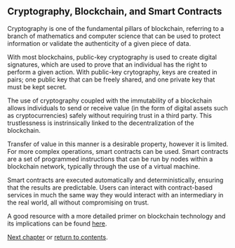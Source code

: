 ## Cryptography, Blockchain, and Smart Contracts

Cryptography is one of the fundamental pillars of blockchain, referring to a branch of mathematics and computer science that can be used to protect information or validate the authenticity of a given piece of data.

With most blockchains, public-key cryptography is used to create digital signatures, which are used to prove that an individual has the right to perform a given action. With public-key crytography, keys are created in pairs; one public key that can be freely shared, and one private key that must be kept secret.

The use of cryptography coupled with the immutability of a blockchain allows individuals to send or receive value (in the form of digital assets such as cryptocurrencies) safely without requiring trust in a third party. This trustlessness is instrinsically linked to the decentralization of the blockchain.

Transfer of value in this manner is a desirable property, however it is limited. For more complex operations, smart contracts can be used. Smart contracts are a set of programmed instructions that can be run by nodes within a blockchain network, typically through the use of a virtual machine.

Smart contracts are executed automatically and deterministically, ensuring that the results are predictable. Users can interact with contract-based services in much the same way they would interact with an intermediary in the real world, all without compromising on trust.

A good resource with a more detailed primer on blockchain technology and its implications can be found [here](https://www2.deloitte.com/insights/us/en/topics/emerging-technologies/blockchain-technical-primer.html).

[Next chapter](3-Fundamentals_of_NEO.md) or [return to contents](README.md#contents).

